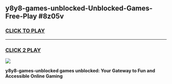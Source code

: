 
## y8y8-games-unblocked-Unblocked-Games-Free-Play #8z05v
<h3>
<a href="https://us.freeplayer.one?title=y8y8-games-unblocked&ref=9M">CLICK TO PLAY</a></h3>
<hr>

<h3>
<a href="https://us.freeplayer.one?title=y8y8-games-unblocked&ref=9M">CLICK 2 PLAY</a>
  
</h3>

<a href="https://us.freeplayer.one?title=y8y8-games-unblocked&ref=9M"><img src="https://clearcache.store/games.png"></a>


**y8y8-games-unblocked games unblocked: Your Gateway to Fun and Accessible Online Gaming**
